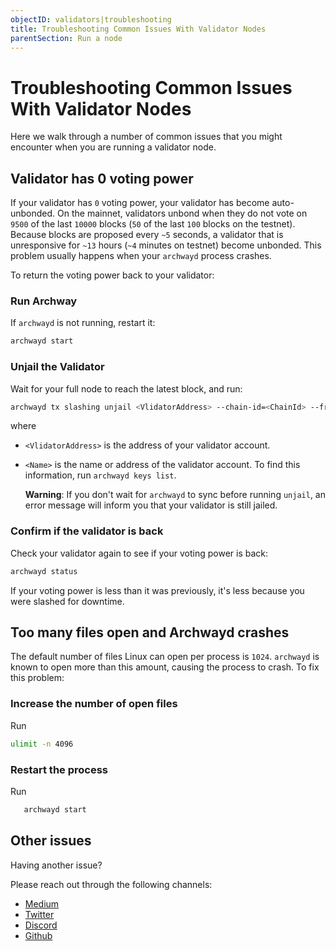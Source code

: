```yaml
---
objectID: validators|troubleshooting
title: Troubleshooting Common Issues With Validator Nodes
parentSection: Run a node
---
```


# Troubleshooting Common Issues With Validator Nodes

Here we walk through a number of common issues that you might encounter when you are running a validator node.

## Validator has 0 voting power

If your validator has `0` voting power, your validator has become auto-unbonded. On the mainnet, validators unbond when they do not vote on `9500` of the last `10000` blocks (`50` of the last `100` blocks on the testnet). Because blocks are proposed every `~5` seconds, a validator that is unresponsive for `~13` hours (`~4` minutes on testnet) become unbonded. This problem usually happens when your `archwayd` process crashes.

To return the voting power back to your validator:

### Run Archway

If `archwayd` is not running, restart it:

```bash
archwayd start
```

### Unjail the Validator

Wait for your full node to reach the latest block, and run:

```bash
archwayd tx slashing unjail <VlidatorAddress> --chain-id=<ChainId> --from=<Name>
```

where

- `<VlidatorAddress>` is the address of your validator account.
- `<Name>` is the name or address of the validator account. To find this information, run `archwayd keys list`.

  **Warning**:
  If you don't wait for `archwayd` to sync before running `unjail`, an error message will inform you that your validator is still jailed.

### Confirm if the validator is back

Check your validator again to see if your voting power is back:

```bash
archwayd status
```

If your voting power is less than it was previously, it's less because you were slashed for downtime.

## Too many files open and Archwayd crashes

The default number of files Linux can open per process is `1024`. `archwayd` is known to open more than this amount, causing the process to crash. To fix this problem:

### Increase the number of open files

Run

```bash
ulimit -n 4096
```

### Restart the process

Run

```bash
   archwayd start
```

## Other issues

Having another issue?

Please reach out through the following channels:

- [Medium](https://medium.com/archwayhq)
- [Twitter](https://twitter.com/archwayhq)
- [Discord](https://discord.gg/-5FVvx3WGfa)
- [Github](https://github.com/archway-network)
